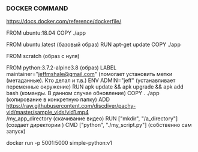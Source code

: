 ### DOCKER COMMAND
https://docs.docker.com/reference/dockerfile/

FROM ubuntu:18.04
COPY ./app



FROM ubuntu:latest (базовый образ)
RUN apt-get update 
COPY ./app


FROM scratch (образ с нуля)




FROM python:3.7.2-alpine3.8 (образ)
LABEL maintainer="jeffmshale@gmail.com" (помогает установить метки (метаданные). Кто делал и т.в.)
ENV ADMIN="jeff" (устанавливает переменные окружение)
RUN apk update && apk upgrade && apk add bash (команды. В данном случае обновление)
COPY . ./app (копирование в конкретную папку)
ADD https://raw.githubusercontent.com/discdiver/pachy-vid/master/sample_vids/vid1.mp4 \
/my_app_directory (скачивание видео)
RUN ["mkdir", "/a_directory"] (создает директории )
CMD ["python", "./my_script.py"] (собственно сам запуск)



docker run -p 5001:5000 simple-python:v1